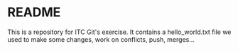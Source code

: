# README

This is a repository for ITC Git's exercise.
It contains a hello_world.txt file we used to make some changes, 
work on conflicts, push, merges...